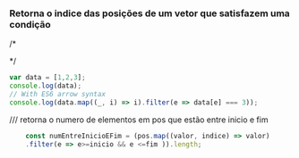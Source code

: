 ### Retorna o indice das posições de um vetor que satisfazem uma condição 
/*

*/

```Javascript
var data = [1,2,3];
console.log(data);
// With ES6 arrow syntax
console.log(data.map((_, i) => i).filter(e => data[e] === 3));
```


/// retorna o numero de elementos em pos que  estão entre inicio e fim 

```Javascript
    const numEntreInicioEFim = (pos.map((valor, indice) => valor)
    .filter(e => e>=inicio && e <=fim )).length;
```

    
    
